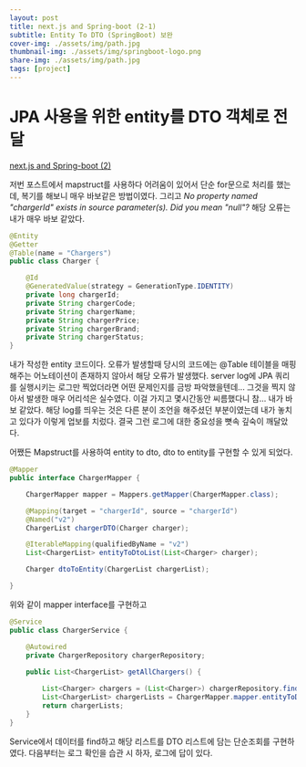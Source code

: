 ```yaml
---
layout: post
title: next.js and Spring-boot (2-1)
subtitle: Entity To DTO (SpringBoot) 보완
cover-img: ./assets/img/path.jpg
thumbnail-img: ./assets/img/springboot-logo.png
share-img: ./assets/img/path.jpg
tags: [project]
---
```


# JPA 사용을 위한 entity를 DTO 객체로 전달

[next.js and Spring-boot (2)](https://sytp93.github.io/2023-09-17-third/)

저번 포스트에서 mapstruct를 사용하다 어려움이 있어서 단순 for문으로 처리를 했는데, 복기를 해보니 매우 바보같은 방법이였다.
그리고 _No property named "chargerId" exists in source parameter(s). Did you mean "null"?_ 
해당 오류는 내가 매우 바보 같았다. 

```java
@Entity
@Getter
@Table(name = "Chargers")
public class Charger {

    @Id
    @GeneratedValue(strategy = GenerationType.IDENTITY)
    private long chargerId;
    private String chargerCode;
    private String chargerName;
    private String chargerPrice;
    private String chargerBrand;
    private String chargerStatus;
}
```
내가 작성한 entity 코드이다. 오류가 발생할때 당시의 코드에는 @Table 테이블을 매핑해주는 어노테이션이 존재하지 않아서 해당 오류가 발생했다.
server log에 JPA 쿼리를 실행시키는 로그만 찍었더라면 어떤 문제인지를 금방 파악했을텐데... 그것을 찍지 않아서 발생한 매우 어리석은 실수였다. 
이걸 가지고 몇시간동안 씨름했다니 참... 내가 바보 같았다.
해당 log를 띄우는 것은 다른 분이 조언을 해주셨던 부분이였는데 내가 놓치고 있다가 이렇게 업보를 치렀다.
결국 그런 로그에 대한 중요성을 뼛속 깊숙이 깨달았다.

어쨌든 Mapstruct를 사용하여 entity to dto, dto to entity를 구현할 수 있게 되었다.

```java
@Mapper
public interface ChargerMapper {

    ChargerMapper mapper = Mappers.getMapper(ChargerMapper.class);

    @Mapping(target = "chargerId", source = "chargerId")
    @Named("v2")
    ChargerList chargerDTO(Charger charger);

    @IterableMapping(qualifiedByName = "v2")
    List<ChargerList> entityToDtoList(List<Charger> charger);

    Charger dtoToEntity(ChargerList chargerList);

}
```

위와 같이 mapper interface를 구현하고

```java
@Service
public class ChargerService {

    @Autowired
    private ChargerRepository chargerRepository;
    
    public List<ChargerList> getAllChargers() {

        List<Charger> chargers = (List<Charger>) chargerRepository.findAll();
        List<ChargerList> chargerLists = ChargerMapper.mapper.entityToDtoList(chargers);
        return chargerLists;
    }
}
```

Service에서 데이터를 find하고 해당 리스트를 DTO 리스트에 담는 단순조회를 구현하였다.
다음부터는 로그 확인을 습관 시 하자, 로그에 답이 있다.

